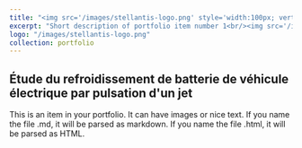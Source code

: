 ```yaml
---
title: "<img src='/images/stellantis-logo.png' style='width:100px; vertical-align:middle; margin-right:10px;'> Projet ingénieur en collaboration avec le laboratoire PRISME et Stellantis"
excerpt: "Short description of portfolio item number 1<br/><img src='/images/500x300.png'>"
logo: "/images/stellantis-logo.png"
collection: portfolio
---
```


<h2>
  Étude du refroidissement de batterie de véhicule électrique par pulsation d'un jet
</h2>

This is an item in your portfolio. It can have images or nice text. If you name the file .md, it will be parsed as markdown. If you name the file .html, it will be parsed as HTML.
